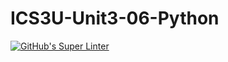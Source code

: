# ICS3U-Unit3-06-Python

[![GitHub's Super Linter](https://github.com/Aleksandr-Ten/ICS3U-Unit3-06-Python/workflows/GitHub's%20Super%20Linter/badge.svg)](https://github.com/Aleksandr-Ten/ICS3U-Unit3-06-Python/actions)
